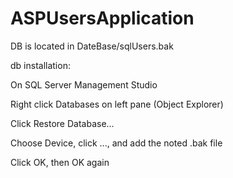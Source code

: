 # ASPUsersApplication

DB is located in DateBase/sqlUsers.bak 


db installation:

On SQL Server Management Studio

Right click Databases on left pane (Object Explorer)

Click Restore Database...

Choose Device, click ..., and add the noted .bak file

Click OK, then OK again
